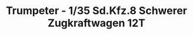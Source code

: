 ---
layout: product
title: "Trumpeter - 1/35 Sd.Kfz.8 Schwerer Zugkraftwagen 12T"
price: "5600" 
desc: "N/A"
img_path: "/assets/img/TRU01583.webp"
brand: "N/A"
available: false
special_offer: false
new: false
soon: false
cat: "010000"
subcat: "013400"
subsubcat: "0N/A"
sifra: "TRU01583"
popular: false
spec: false
---